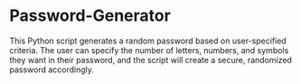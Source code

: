 # Password-Generator
This Python script generates a random password based on user-specified criteria. The user can specify the number of letters, numbers, and symbols they want in their password, and the script will create a secure, randomized password accordingly.
